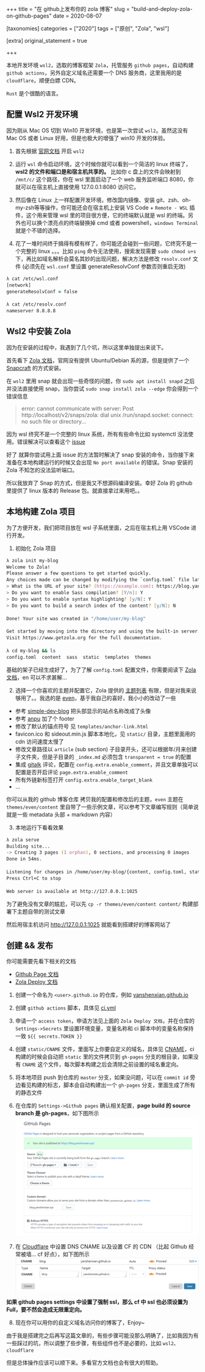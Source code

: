 +++
title = "在 github上发布你的 zola 博客"
slug = "build-and-deploy-zola-on-github-pages"
date = 2020-08-07

[taxonomies]
categories = ["2020"]
tags = ["原创", "Zola", "wsl"]

[extra]
original_statement = true

+++

本地开发环境 `wsl2`，选取的博客框架 `Zola`，托管服务 `github pages`，自动构建 `github actions`，另外自定义域名还需要一个 DNS 服务商，这里我用的是 `cloudflare`，顺便白嫖 CDN。

`Rust` 是个很酷的语言。
<!-- more -->

## 配置 Wsl2 开发环境

因为刚从 Mac OS 切到 Win10 开发环境，也是第一次尝试 `wsl2`。虽然这没有 Mac OS 或者 Linux 好用，但是也极大的增强了 win10 开发的体验。

1. 首先根据 [官网文档](https://docs.microsoft.com/zh-cn/windows/wsl/install-win10) 开启 `wsl2`

2. 运行 `wsl` 命令启动环境，这个时候你就可以看到一个简洁的 linux 终端了，**wsl2 的文件和端口是和宿主机共享的。** 比如你 c 盘上的文件会映射到 `/mnt/c/` 这个路径，你在 wsl 里面启动了一个 web 服务监听端口 8080，你就可以在宿主机上直接使用 127.0.0.1:8080 访问它。

3. 然后像在 Linux 上一样配置开发环境，修改国内镜像、安装 git、zsh、oh-my-zsh等等操作，你可能还会在宿主机上安装 VS Code + `Remote - WSL` 插件，这个用来管理 wsl 里的项目很方便，它的终端默认就是 wsl 的终端。另外也可以换个漂亮点的终端替换掉 cmd 或者 powershell，`windows Terminal` 就是个不错的选择。

4. 花了一堆时间终于搞得有模有样了，你可能还会碰到一些问题，它终究不是一个完整的 linux 。。。比如 `ping` 命令无法使用，搜索发现需要 `sudo chmod u+s` 下，再比如域名解析会莫名其妙的出现问题，解决方法是修改 `resolv.conf` 文件 (必须先在 `wsl.conf` 里设置 generateResolvConf 参数否则重启无效)
```zsh
λ cat /etc/wsl.conf
[network]
generateResolvConf = false

λ cat /etc/resolv.conf
nameserver 8.8.8.8
```

## Wsl2 中安装 Zola

因为在安装的过程中，我遇到了几个坑，所以这里单独提出来说下。

首先看下 [Zola 文档](https://www.getzola.org/documentation/getting-started/installation/)，官网没有提供 Ubuntu/Debian 系的源，但是提供了一个 [Snapcraft](https://snapcraft.io/install/zola/ubuntu) 的方式安装。

在 `wsl2` 里用 snap 就会出现一些奇怪的问题，你 `sudo apt install snapd` 之后并没法直接使用 snap，当你尝试 `sudo snap install zola --edge` 你会得到一个错误信息
>  error: cannot communicate with server: Post http://localhost/v2/snaps/zola: dial unix /run/snapd.socket: connect: no such file or directory...    

因为 wsl 终究不是一个完整的 linux 系统，所有有些命令比如 systemctl 没法使用。错误解决可以查看这个 [issue](https://github.com/microsoft/WSL/issues/5126#issuecomment-653715201)

好了 就算你尝试用上面 issue 的方法暂时解决了 snap 安装的命令，当你接下来准备在本地构建运行的时候又会出现 `No port available` 的错误。Snap 安装的 Zola 不知怎的没法监听端口。

所以我放弃了 Snap 的方式，但是我又不想源码编译安装。幸好 Zola 的 github 里提供了 linux 版本的 Release 包。就直接拿过来用吧。。

## 本地构建 Zola 项目

为了方便开发，我们把项目放在 wsl 子系统里面，之后在宿主机上用 VSCode 进行开发。

1. 初始化 Zola 项目
```zsh
λ zola init my-blog
Welcome to Zola!
Please answer a few questions to get started quickly.
Any choices made can be changed by modifying the `config.toml` file later.
> What is the URL of your site? (https://example.com): https://blog.yanshenxian.xyz
> Do you want to enable Sass compilation? [Y/n]: Y
> Do you want to enable syntax highlighting? [y/N]: Y
> Do you want to build a search index of the content? [y/N]: N

Done! Your site was created in "/home/user/my-blog"

Get started by moving into the directory and using the built-in server: `zola serve`
Visit https://www.getzola.org for the full documentation.

λ cd my-blog && ls
config.toml  content  sass  static  templates  themes
```
基础的架子已经生成好了，为了了解 `config.toml` 配置文件，你需要阅读下 [Zola 文档](https://www.getzola.org/documentation/getting-started/configuration/)，en 可以不求甚解...

2. 选择一个你喜欢的主题并配置它，Zola 提供的 [主题列表](https://www.getzola.org/themes/) 有限，但是对我来说够用了。。我选的是 [even](https://www.getzola.org/themes/even/)，基于我自己的喜好，我小小的改动了一些

- 参考 [simple-dev-blog](https://www.getzola.org/themes/simple-dev-blog/) 把头部显示的站点名称改成了头像
- 参考 [anpu](https://www.getzola.org/themes/anpu/) 加了个 footer
- 修改了默认的锚点符号 见 `templates/anchor-link.html`
- favicon.ico 和 sideout.min.js 脚本本地化，见 `static/` 目录，主题里面用的 cdn 访问速度太慢了
- 修改文章路径以 `article` (sub section) 子目录开头，还可以根据年/月来创建子文件夹，但是子目录的 `_index.md` 必须包含 `transparent = true` 的配置
- 集成 [gitalk](https://github.com/gitalk/gitalk) 评论，配置在 `config.extra.enable_comment`，并且文章单独可以配置是否开启评论 `page.extra.enable_comment`
- 所有外链新标签打开 `config.extra.enable_target_blank`
- ...

你可以从我的 github 博客仓库 拷贝我的配置和修改后的主题，`even` 主题在 `themes/even/content` 里自带了一些示例文章，可以参考下文章编写规则（简单说就是一些 metadata 头部 + markdown 内容）

3. 本地运行下看看效果
```zsh
λ zola serve
Building site...
-> Creating 3 pages (1 orphan), 0 sections, and processing 0 images
Done in 54ms.

Listening for changes in /home/user/my-blog/{content, config.toml, static, templates, themes, sass}
Press Ctrl+C to stop

Web server is available at http://127.0.0.1:1025
```
为了避免没有文章的尴尬，可以先 `cp -r themes/even/content content/` 构建部署下主题自带的测试文章

然后用宿主机访问 http://127.0.0.1:1025 就能看到搭建好的博客网站了

## 创建 && 发布

你可能需要先看下相关的文档
- [Github Page 文档](https://docs.github.com/cn/github/working-with-github-pages/about-github-pages)
- [Zola Deploy 文档](https://github.com/shalzz/zola-deploy-action/)

1. 创建一个命名为 `<user>.github.io` 的仓库，例如 [yanshenxian.github.io](https://github.com/yanshenxian/yanshenxian.github.io)  

2. 创建 `github actions` 脚本，具体见 [ci.yml](https://github.com/yanshenxian/yanshenxian.github.io/blob/master/.github/workflows/ci.yml)

3. 申请一个 `access token`，申请方法见上面的 `Zola Deploy 文档`，并在仓库的 `Settings->Secrets` 里设置环境变量，变量名称和 ci 脚本中的变量名称保持一致 `${{ secrets.TOKEN }}` 

4. 创建 `static/CNAME` 文件，里面写上你要自定义的域名，具体见 [CNAME](https://github.com/yanshenxian/yanshenxian.github.io/blob/master/static/CNAME)，ci 构建的时候会自动把 `static` 里的文件拷贝到 `gh-pages` 分支的根目录，如果没有 `CNAME` 这个文件，每次脚本构建之后会清除之前设置的域名重定向。

5. 将本地项目 push 到仓库的 `master` 分支，如果没问题，可以在 `commit id` 旁边看见构建的标志，脚本会自动构建出一个 `gh-pages` 分支，里面生成了所有的静态文件

6. 在仓库的 `Settings->Github pages` 确认相关配置，**page build 的 source branch 是 gh-pages**，如下图所示
![github-pages-settings](/image/2020/08/github-pages-settings.bmp)

7. 在 [Cloudflare](https://dash.cloudflare.com/) 中设置 DNS CNAME 以及设置 CF 的 CDN （比起 Github 经常被墙... cf 好点），如下图所示
![github-pages-cname-setting](/image/2020/08/github-pages-cname-setting.bmp)

**如果 github pages settings 中设置了强制 ssl，那么 cf 中 ssl 也必须设置为 Full，要不然会造成无限重定向。**

8. 现在你可以用你的自定义域名访问你的博客了，Enjoy~

由于我是搭建完之后再写这篇文章的，有些步骤可能没那么明确了，比如我因为有一些踩过的坑，所以调整了些步骤，有些组件也不是必要的，比如 `wsl2`、`cloudflare`

但是总体操作应该可以顺下来。多看官方文档也会有很大的帮助。